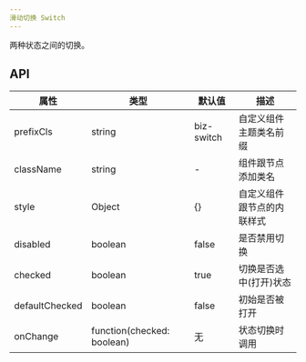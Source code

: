 ```yaml
---
滑动切换 Switch
---
```


两种状态之间的切换。

## API
| 属性      | 类型    | 默认值       | 描述         |
|----------|---------|------------|--------------|
|prefixCls |string   |biz-switch  | 自定义组件主题类名前缀|
|className | string  |-           |组件跟节点添加类名|
|style|Object|{}|自定义组件跟节点的内联样式|
|disabled|boolean|false|是否禁用切换|
|checked|boolean|true|切换是否选中(打开)状态|
|defaultChecked|boolean|false|初始是否被打开|
|onChange|function(checked: boolean)|无|状态切换时调用|
